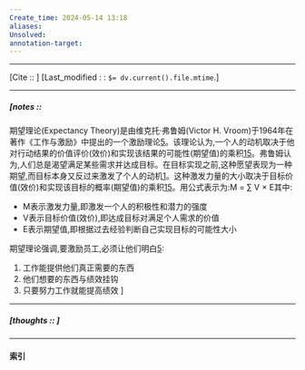 ```yaml
---
Create_time: 2024-05-14 13:18
aliases: 
Unsolved: 
annotation-target:
---
```


---
[Cite ::  ]
[Last_modified : : `$= dv.current().file.mtime`.]


---
##### [notes ::  
期望理论(Expectancy Theory)是由维克托·弗鲁姆(Victor H. Vroom)于1964年在著作《工作与激励》中提出的一个激励理论[5](https://leaderdocs.zengchuixin.com/qi-wang-li-lun)。该理论认为,一个人的动机取决于他对行动结果的价值评价(效价)和实现该结果的可能性(期望值)的乘积[1](http://esnai.com/baike/view.aspx?w=%E6%9C%9F%E6%9C%9B%E7%90%86%E8%AE%BA)[5](https://leaderdocs.zengchuixin.com/qi-wang-li-lun)。弗鲁姆认为,人们总是渴望满足某些需求并达成目标。在目标实现之前,这种愿望表现为一种期望,而目标本身又反过来激发了个人的动机[1](http://esnai.com/baike/view.aspx?w=%E6%9C%9F%E6%9C%9B%E7%90%86%E8%AE%BA)。这种激发力量的大小取决于目标价值(效价)和实现该目标的概率(期望值)的乘积[1](http://esnai.com/baike/view.aspx?w=%E6%9C%9F%E6%9C%9B%E7%90%86%E8%AE%BA)[5](https://leaderdocs.zengchuixin.com/qi-wang-li-lun)。用公式表示为:M = ∑ V × E其中:

- M表示激发力量,即激发一个人的积极性和潜力的强度
- V表示目标价值(效价),即达成目标对满足个人需求的价值
- E表示期望值,即根据过去经验判断自己实现目标的可能性大小

期望理论强调,要激励员工,必须让他们明白[5](https://leaderdocs.zengchuixin.com/qi-wang-li-lun):

1. 工作能提供他们真正需要的东西
2. 他们想要的东西与绩效挂钩
3. 只要努力工作就能提高绩效
]




---
##### [thoughts ::  ]


---
#### 索引
